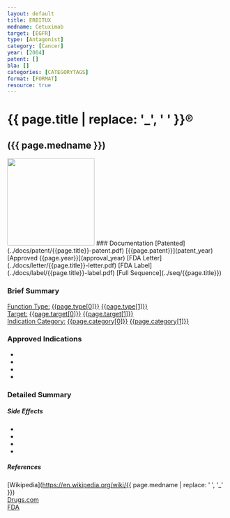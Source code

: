```yaml
---
layout: default
title: ERBITUX
medname: Cetuximab
target: [EGFR]
type: [Antagonist]
category: [Cancer]
year: [2004]
patent: []
bla: []
categories: [CATEGORYTAGS]
format: [FORMAT]
resource: true
---
```


# {{ page.title | replace: '_', ' ' }}&reg; 
## ({{ page.medname }})  
<img src="../img/{{page.title}}.png" style="height: 200px;"/>
### Documentation  
[Patented](../docs/patent/{{page.title}}-patent.pdf) [{{page.patent}}](patent_year)  
[Approved {{page.year}}](approval_year)  
[FDA Letter](../docs/letter/{{page.title}}-letter.pdf)  
[FDA Label](../docs/label/{{page.title}}-label.pdf)  
[Full Sequence](../seq/{{page.title}})  

### Brief Summary
[Function Type:](type_list) [{{page.type[0]}}]({{page.type[0]}}) [{{page.type[1]}}]({{page.type[1]}})  
[Target:](target_list) [{{page.target[0]}}]({{page.target[0]}}) [{{page.target[1]}}]({{page.target[1]}})  
[Indication Category:](indication_list) [{{page.category[0]}}](indication_{{page.category[0]}}) [{{page.category[1]}}](indication_{{page.category[1]}}) 

### Approved Indications
- []()
- []()
- []()
- []()  


### Detailed Summary
##### Side Effects
- []()
- []()
- []()
- []()

##### References  
[Wikipedia](https://en.wikipedia.org/wiki/{{ page.medname | replace: ' ', '_' }})  
[Drugs.com](https://www.drugs.com/{{page.title}}.html)  
[FDA](https://www.accessdata.fda.gov/scripts/cder/daf/index.cfm?event=overview.process&ApplNo={{page.bla}}) 
 

